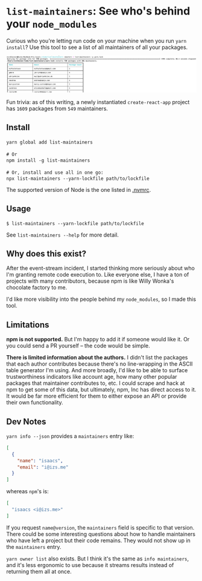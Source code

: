 # `list-maintainers`: See who's behind your `node_modules`
Curious who you're letting run code on your machine when you run `yarn install`? Use this tool to see a list of all maintainers of all your packages.

![screenshot of the tool in action](./demo.png)

Fun trivia: as of this writing, a newly instantiated `create-react-app` project has `1609` packages from `549` maintainers.

## Install
```
yarn global add list-maintainers

# Or
npm install -g list-maintainers

# Or, install and use all in one go:
npx list-maintainers --yarn-lockfile path/to/lockfile
```

The supported version of Node is the one listed in [.nvmrc](./.nvmrc).

## Usage
```
$ list-maintainers --yarn-lockfile path/to/lockfile
```

See `list-maintainers --help` for more detail.

## Why does this exist?
After the event-stream incident, I started thinking more seriously about who I'm granting remote code execution to. Like everyone else, I have a ton of projects with many contributors, because npm is like Willy Wonka's chocolate factory to me.

I'd like more visibility into the people behind my `node_modules`, so I made this tool.

## Limitations
**npm is not supported.** But I'm happy to add it if someone would like it. Or you could send a PR yourself – the code would be simple.

**There is limited information about the authors.** I didn't list the packages that each author contributes because there's no line-wrapping in the ASCII table generator I'm using. And more broadly, I'd like to be able to surface trustworthiness indicators like account age, how many other popular packages that maintainer contributes to, etc. I could scrape and hack at npm to get some of this data, but ultimately, npm, Inc has direct access to it. It would be far more efficient for them to either expose an API or provide their own functionality.

## Dev Notes
`yarn info --json` provides a `maintainers` entry like:

```json
[
  {
    "name": "isaacs",
    "email": "i@izs.me"
  }
]
```

whereas `npm`'s is:

```json
[
  "isaacs <i@izs.me>"
]
```

If you request `name@version`, the `maintainers` field is specific to that version. There could be some interesting questions about how to handle maintainers who have left a project but their code remains. They would not show up in the `maintainers` entry.

`yarn owner list` also exists. But I think it's the same as `info maintainers`, and it's less ergonomic to use because it streams results instead of returning them all at once.
